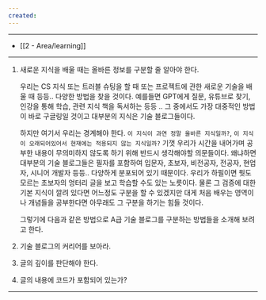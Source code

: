 ```yaml
---
created:
---
```

---
- [[2 - Area/learning]]

---

1. 새로운 지식을 배울 때는 올바른 정보를 구분할 줄 알아야 한다.
	
	우리는 CS 지식 또는 트러블 슈팅을 할 때 또는 프로젝트에 관한 새로운 기술을 배울 때 등등.. 다양한 방법을 찾을 것이다. 예를들면 GPT에게 질문, 유튜브로 찾기, 인강을 통해 학습, 관련 지식 책을 독서하는 등등 .. 그 중에서도 가장 대중적인 방법이 바로 구글링일 것이고 대부분의 지식은 기술 블로그들이다. 
	
	하지만 여기서 우리는 경계해야 한다. `이 지식이 과연 정말 올바른 지식일까?`, `이 지식이 오래되어있어서 현재에는 적용되지 않는 지식일까?` 기껏 우리가 시간을 내어가며 공부한 내용이 무의미하지 않도록 하기 위해 반드시 생각해야할 의문들이다. 왜냐하면 대부분의 기술 블로그들은 필자를 포함하여 입문자, 초보자, 비전공자, 전공자, 현업자, 시니어 개발자 등등.. 다양하게 분포되어 있기 때문이다. 우리가 하필이면 뭣도 모르는 초보자의 엉터리 글을 보고 학습할 수도 있는 노릇이다. 물론 그 검증에 대한 기본 지식이 깔려 있다면 어느정도 구분을 할 수 있겠지만 대게 처음 배우는 영역이나 개념들을 공부한다면 아무래도 그 구분을 하기는 힘들 것이다.
	
	그렇기에 다음과 같은 방법으로 A급 기술 블로그를 구분하는 방법들을 소개해 보려고 한다.
	
2. 기술 블로그의 커리어를 보아라.
	
3. 글의 깊이를 판단해야 한다.
	
4. 글의 내용에 코드가 포함되어 있는가?
	
---